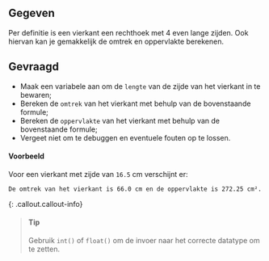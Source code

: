 ## Gegeven

Per definitie is een vierkant een rechthoek met 4 even lange zijden. Ook hiervan kan je gemakkelijk de omtrek en oppervlakte berekenen.

## Gevraagd

* Maak een variabele aan om de `lengte` van de zijde van het vierkant in te bewaren;
* Bereken de `omtrek` van het vierkant met behulp van de bovenstaande formule;
* Bereken de `oppervlakte` van het vierkant met behulp van de bovenstaande formule;
* Vergeet niet om te debuggen en eventuele fouten op te lossen.

#### Voorbeeld

Voor een vierkant met zijde van `16.5` cm verschijnt er:

```
De omtrek van het vierkant is 66.0 cm en de oppervlakte is 272.25 cm².
```

{: .callout.callout-info}
>#### Tip
> Gebruik `int()` of `float()` om de invoer naar het correcte datatype om te zetten. 
